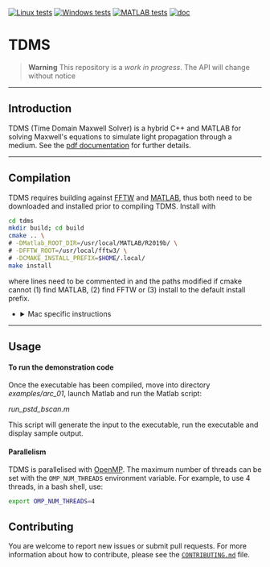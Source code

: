 [![Linux tests](https://github.com/UCL/TDMS/actions/workflows/linux_tests.yml/badge.svg)](https://github.com/UCL/TDMS/actions/workflows/linux_tests.yml)
[![Windows tests](https://github.com/UCL/TDMS/actions/workflows/windows_tests.yml/badge.svg)](https://github.com/UCL/TDMS/actions/workflows/windows_tests.yml)
[![MATLAB tests](https://github.com/UCL/TDMS/actions/workflows/matlab_tests.yml/badge.svg)](https://github.com/UCL/TDMS/actions/workflows/matlab_tests.yml)
[![doc](https://img.shields.io/badge/PDF-latest-orange.svg?style=flat)](https://github.com/UCL/TDMS/blob/gh-doc/masterdoc.pdf)
# TDMS

> **Warning**
> This repository is a _work in progress_. The API will change without notice

***
## Introduction

TDMS (Time Domain Maxwell Solver) is a hybrid C++ and MATLAB for solving 
Maxwell's equations to simulate light propagation through a medium. See the 
[pdf documentation](https://github.com/UCL/TDMS/blob/gh-doc/masterdoc.pdf) for
further details.


***
## Compilation

TDMS requires building against [FFTW](https://www.fftw.org/) and 
[MATLAB](https://www.mathworks.com/products/matlab.html), thus both need to be
downloaded and installed prior to compiling TDMS. Install with

```bash
cd tdms
mkdir build; cd build
cmake .. \
# -DMatlab_ROOT_DIR=/usr/local/MATLAB/R2019b/ \
# -DFFTW_ROOT=/usr/local/fftw3/ \
# -DCMAKE_INSTALL_PREFIX=$HOME/.local/
make install
```
where lines need to be commented in and the paths modified if cmake cannot 
(1) find MATLAB, (2) find FFTW or (3) install to the default install prefix.

- <details>
    <summary>Mac specific instructions</summary>

    To compile on a Mac an x86 compiler with libraries for OpenMP are required,
    which can be installed using [brew](https://brew.sh/) with `brew install llvm` 
    then (optionally) set the following cmake arguments

    ```
    -DCMAKE_CXX_COMPILER=/Users/username/.local/homebrew/opt/llvm/bin/clang++
    -DOMP_ROOT=/Users/username/.local/homebrew/opt/llvm/
    -DCXX_ROOT=/Users/username/.local/homebrew/opt/llvm
    ```
  
    On an ARM Mac install the x86 version of brew with
    ```bash
    arch -x86_64 zsh  
    arch -x86_64 /bin/bash -c "$(curl -fsSL https://raw.githubusercontent.com/Homebrew/install/HEAD/install.sh)"
    arch -x86_64 /usr/local/bin/brew install llvm
    ```
</details>


***
## Usage

#### To run the demonstration code

Once the executable has been compiled, move into directory _examples/arc_01_,
launch Matlab and run the Matlab script:

_run_pstd_bscan.m_

This script will generate the input to the executable, run the executable and 
display sample output.


#### Parallelism

TDMS is parallelised with [OpenMP](https://en.wikipedia.org/wiki/OpenMP). The maximum 
number of threads can be set with the `OMP_NUM_THREADS` environment variable. 
For example, to use 4 threads, in a bash shell, use:

```bash
export OMP_NUM_THREADS=4
```


## Contributing

You are welcome to report new issues or submit pull requests.  For more information about how to contribute, please see the [`CONTRIBUTING.md`](./CONTRIBUTING.md) file.
